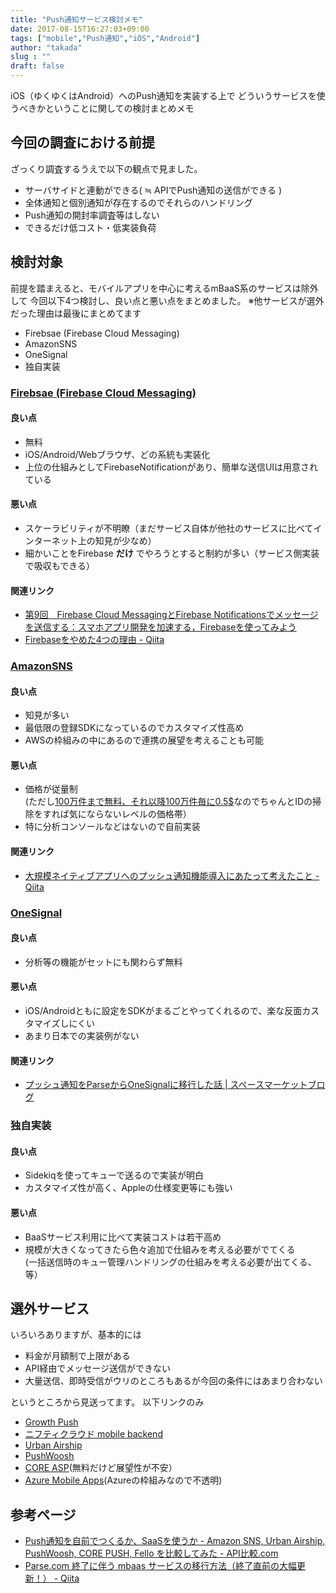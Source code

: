 ```yaml
---
title: "Push通知サービス検討メモ"
date: 2017-08-15T16:27:03+09:00
tags: ["mobile","Push通知","iOS","Android"]
author: "takada"
slug : ""
draft: false
---
```


iOS（ゆくゆくはAndroid）へのPush通知を実装する上で
どういうサービスを使うべきかということに関しての検討まとめメモ

## 今回の調査における前提

ざっくり調査するうえで以下の観点で見ました。

* サーバサイドと連動ができる( ≒ APIでPush通知の送信ができる )
* 全体通知と個別通知が存在するのでそれらのハンドリング
* Push通知の開封率調査等はしない
* できるだけ低コスト・低実装負荷

## 検討対象

前提を踏まえると、モバイルアプリを中心に考えるmBaaS系のサービスは除外して
今回以下4つ検討し、良い点と悪い点をまとめました。
※他サービスが選外だった理由は最後にまとめてます

* Firebsae (Firebase Cloud Messaging)
* AmazonSNS
* OneSignal
* 独自実装

### [Firebsae (Firebase Cloud Messaging)](https://firebase.google.com/docs/cloud-messaging/?hl=ja)

#### 良い点

* 無料
* iOS/Android/Webブラウザ、どの系統も実装化
* 上位の仕組みとしてFirebaseNotificationがあり、簡単な送信UIは用意されている

#### 悪い点

* スケーラビリティが不明瞭（まだサービス自体が他社のサービスに比べてインターネット上の知見が少なめ）
* 細かいことをFirebase **だけ** でやろうとすると制約が多い（サービス側実装で吸収もできる）

#### 関連リンク

* [第9回　Firebase Cloud MessagingとFirebase Notificationsでメッセージを送信する：スマホアプリ開発を加速する，Firebaseを使ってみよう](http://gihyo.jp/dev/serial/01/firebase/0009)
* [Firebaseをやめた4つの理由 \- Qiita](http://qiita.com/ko2ic/items/3d25d41971636a28cc1c)

### [AmazonSNS](https://aws.amazon.com/jp/sns/)

#### 良い点

* 知見が多い
* 最低限の登録SDKになっているのでカスタマイズ性高め
* AWSの枠組みの中にあるので連携の展望を考えることも可能

#### 悪い点

* 価格が従量制<br>(ただし[100万件まで無料、それ以降100万件毎に0.5$](https://aws.amazon.com/jp/sns/pricing/)なのでちゃんとIDの掃除をすれば気にならないレベルの価格帯）
* 特に分析コンソールなどはないので自前実装

#### 関連リンク

* [大規模ネイティブアプリへのプッシュ通知機能導入にあたって考えたこと \- Qiita](http://qiita.com/gomi_ningen/items/ab31aa2b3d46bb6ffa5e)


### [OneSignal](https://onesignal.com/)

#### 良い点

* 分析等の機能がセットにも関わらず無料

#### 悪い点

* iOS/Androidともに設定をSDKがまるごとやってくれるので、楽な反面カスタマイズしにくい
* あまり日本での実装例がない

#### 関連リンク

* [プッシュ通知をParseからOneSignalに移行した話 \| スペースマーケットブログ](http://blog.spacemarket.com/code/migrate-users-from-parse-to-onesignal/)


### 独自実装

#### 良い点
* Sidekiqを使ってキューで送るので実装が明白
* カスタマイズ性が高く、Appleの仕様変更等にも強い

#### 悪い点
* BaaSサービス利用に比べて実装コストは若干高め
* 規模が大きくなってきたら色々追加で仕組みを考える必要がでてくる<br>(一括送信時のキュー管理ハンドリングの仕組みを考える必要が出てくる、等）

## 選外サービス

いろいろありますが、基本的には

* 料金が月額制で上限がある
* API経由でメッセージ送信ができない
* 大量送信、即時受信がウリのところもあるが今回の条件にはあまり合わない

というところから見送ってます。
以下リンクのみ

* [Growth Push](http://growthpush.com/about_push_notification)
* [ニフティクラウド mobile backend](http://mb.cloud.nifty.com/price.htm)
* [Urban Airship](https://www.urbanairship.com/)
* [PushWoosh](https://www.pushwoosh.com/)
* [CORE ASP](http://core-asp.com/)(無料だけど展望性が不安）
* [Azure Mobile Apps](https://docs.microsoft.com/ja-jp/azure/app-service-mobile/app-service-mobile-value-prop)(Azureの枠組みなので不透明)


## 参考ページ

* [Push通知を自前でつくるか、SaaSを使うか \- Amazon SNS, Urban Airship, PushWoosh, CORE PUSH, Fello を比較してみた \- API比較\.com](http://www.apihikaku.com/entry/2016/05/12/084941)
* [Parse\.com 終了に伴う mbaas サービスの移行方法（終了直前の大幅更新！） \- Qiita](http://qiita.com/ogaoga/items/d300e64dbe923ecbdf1c)


